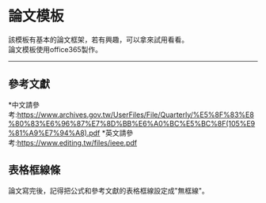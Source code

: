 # 論文模板
該模板有基本的論文框架，若有興趣，可以拿來試用看看。  
論文模板使用office365製作。
* * *
##  參考文獻 ##
*中文請參考:https://www.archives.gov.tw/UserFiles/File/Quarterly/%E5%8F%83%E8%80%83%E6%96%87%E7%8D%BB%E6%A0%BC%E5%BC%8F(105%E9%81%A9%E7%94%A8).pdf
*英文請參考:https://www.editing.tw/files/ieee.pdf

## 表格框線條 ##
論文寫完後，記得把公式和參考文獻的表格框線設定成"無框線"。
